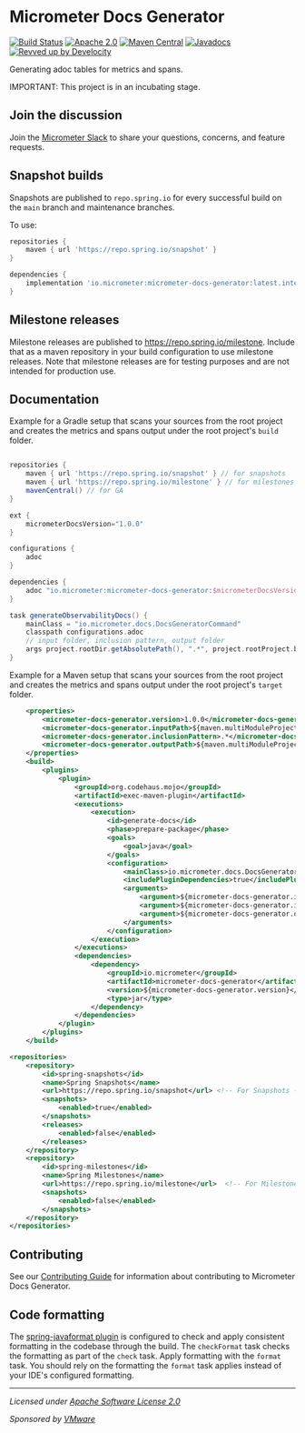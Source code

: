 # Micrometer Docs Generator

[![Build Status](https://circleci.com/gh/micrometer-metrics/micrometer-docs-generator.svg?style=shield)](https://circleci.com/gh/micrometer-metrics/micrometer-docs-generator)
[![Apache 2.0](https://img.shields.io/github/license/micrometer-metrics/micrometer-docs-generator.svg)](https://www.apache.org/licenses/LICENSE-2.0)
[![Maven Central](https://img.shields.io/maven-central/v/io.micrometer/micrometer-docs-generator.svg)](https://search.maven.org/artifact/io.micrometer/micrometer-docs-generator)
[![Javadocs](https://www.javadoc.io/badge/io.micrometer/micrometer-docs-generator.svg)](https://www.javadoc.io/doc/io.micrometer/micrometer-core)
[![Revved up by Develocity](https://img.shields.io/badge/Revved%20up%20by-Develocity-06A0CE?logo=Gradle&labelColor=02303A)](https://ge.micrometer.io/)

Generating adoc tables for metrics and spans.

IMPORTANT: This project is in an incubating stage.

## Join the discussion

Join the [Micrometer Slack](https://slack.micrometer.io) to share your questions, concerns, and feature requests.

## Snapshot builds

Snapshots are published to `repo.spring.io` for every successful build on the `main` branch and maintenance branches.

To use:

```groovy
repositories {
    maven { url 'https://repo.spring.io/snapshot' }
}

dependencies {
    implementation 'io.micrometer:micrometer-docs-generator:latest.integration'
}
```

## Milestone releases

Milestone releases are published to https://repo.spring.io/milestone. Include that as a maven repository in your build
configuration to use milestone releases. Note that milestone releases are for testing purposes and are not intended for
production use.

## Documentation

Example for a Gradle setup that scans your sources from the root project and creates the metrics and spans output under the root project's `build` folder.

```groovy

repositories {
	maven { url 'https://repo.spring.io/snapshot' } // for snapshots
	maven { url 'https://repo.spring.io/milestone' } // for milestones
	mavenCentral() // for GA
}

ext {
	micrometerDocsVersion="1.0.0"
}

configurations {
	adoc
}

dependencies {
	adoc "io.micrometer:micrometer-docs-generator:$micrometerDocsVersion"
}

task generateObservabilityDocs() {
	mainClass = "io.micrometer.docs.DocsGeneratorCommand"
	classpath configurations.adoc
	// input folder, inclusion pattern, output folder
	args project.rootDir.getAbsolutePath(), ".*", project.rootProject.buildDir.getAbsolutePath()
}

```
Example for a Maven setup that scans your sources from the root project and creates the metrics and spans output under the root project's `target` folder.

```xml
	<properties>
		<micrometer-docs-generator.version>1.0.0</micrometer-docs-generator.version>
		<micrometer-docs-generator.inputPath>${maven.multiModuleProjectDirectory}/folder-with-sources-to-scan/</micrometer-docs-generator.inputPath>
		<micrometer-docs-generator.inclusionPattern>.*</micrometer-docs-generator.inclusionPattern>
		<micrometer-docs-generator.outputPath>${maven.multiModuleProjectDirectory}/target/output-folder-with-adocs/'</micrometer-docs-generator.outputPath>
	</properties>
	<build>
		<plugins>
			<plugin>
				<groupId>org.codehaus.mojo</groupId>
				<artifactId>exec-maven-plugin</artifactId>
				<executions>
					<execution>
						<id>generate-docs</id>
						<phase>prepare-package</phase>
						<goals>
							<goal>java</goal>
						</goals>
						<configuration>
							<mainClass>io.micrometer.docs.DocsGeneratorCommand</mainClass>
							<includePluginDependencies>true</includePluginDependencies>
							<arguments>
								<argument>${micrometer-docs-generator.inputPath}</argument>
								<argument>${micrometer-docs-generator.inclusionPattern}</argument>
								<argument>${micrometer-docs-generator.outputPath}</argument>
							</arguments>
						</configuration>
					</execution>
				</executions>
				<dependencies>
					<dependency>
						<groupId>io.micrometer</groupId>
						<artifactId>micrometer-docs-generator</artifactId>
						<version>${micrometer-docs-generator.version}</version>
						<type>jar</type>
					</dependency>
				</dependencies>
			</plugin>
		</plugins>
	</build>

<repositories>
    <repository>
        <id>spring-snapshots</id>
        <name>Spring Snapshots</name>
        <url>https://repo.spring.io/snapshot</url> <!-- For Snapshots -->
        <snapshots>
            <enabled>true</enabled>
        </snapshots>
        <releases>
            <enabled>false</enabled>
        </releases>
    </repository>
    <repository>
        <id>spring-milestones</id>
        <name>Spring Milestones</name>
        <url>https://repo.spring.io/milestone</url>  <!-- For Milestones -->
        <snapshots>
            <enabled>false</enabled>
        </snapshots>
    </repository>
</repositories>
```

## Contributing

See our [Contributing Guide](CONTRIBUTING.md) for information about contributing to Micrometer Docs Generator.

## Code formatting

The [spring-javaformat plugin](https://github.com/spring-io/spring-javaformat) is configured to check and apply consistent formatting in the codebase through the build.
The `checkFormat` task checks the formatting as part of the `check` task.
Apply formatting with the `format` task.
You should rely on the formatting the `format` task applies instead of your IDE's configured formatting.

-------------------------------------
_Licensed under [Apache Software License 2.0](https://www.apache.org/licenses/LICENSE-2.0)_

_Sponsored by [VMware](https://tanzu.vmware.com)_
